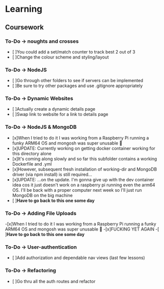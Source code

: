 # Learning
## Coursework
### To-Do -> noughts and crosses
- [ ]You could add a set/match counter to track best 2 out of 3
- [ ]Change the colour scheme and styling/layout

### To-Do -> NodeJS
- [ ]Go through other folders to see if servers can be implemented
- [ ]Be sure to try other packages and use .gitignore appropriately

### To-Do -> Dynamic Websites
- [ ]Actually create a dynamic details page
- [ ]Swap link to website for a link to details page

### To-Do ->  NodeJS & MongoDB
- [x]When I tried to do it I was working from a Raspberry Pi running a funky ARM64 OS and mongosh was super unusable :space_invader:
- [x]UPDATE: Currently working on getting docker container working for this directory alone
- [x]It's coming along slowly and so far this subfolder contains a working Dockerfile and .yml
- [x]However, subsequent fresh installation of working-dir and MongoDB driver (via npm install) is still required...
- [x]UPDATE: ...on the update. I'm gonna give up with the dev container idea cos it just doesn't work on a raspberry pi running even the arm64 OS. I'll be back with a proper computer next week so I'll just run MongoDB on the big machine
- [ ]**Have to go back to this one some day**

### To-Do ->  Adding File Uploads
-[x]When I tried to do it I was working from a Raspberry Pi running a funky ARM64 OS and mongosh was super unusable :japanese_goblin:
-[x]FUCKING YET AGAIN
-[ ]**Have to go back to this one some day**

### To-Do ->  User-authentication
- [ ]Add authorization and dependable nav views (last few lessons) 

### To-Do ->  Refactoring
- [ ]Go thru all the auth routes and refactor